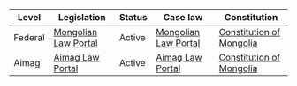 | Level | Legislation | Status | Case law | Constitution |
|---|---|---|---|---|
| Federal | [Mongolian Law Portal](https://www.legalinfo.mn/en/) | Active | [Mongolian Law Portal](https://www.legalinfo.mn/en/) | [Constitution of Mongolia](https://www.legalinfo.mn/en/constitution/) |
| Aimag | [Aimag Law Portal](https://www.legalinfo.mn/en/aimag/) | Active | [Aimag Law Portal](https://www.legalinfo.mn/en/aimag/) | [Constitution of Mongolia](https://www.legalinfo.mn/en/constitution/) |